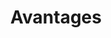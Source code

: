 ---
draft: false
title: Avantages
url: /avantages
layout: blocks
image: /images/uploads/illu-business-plan.svg
hero:
  title: Les avantages de Lawyerify
blocks:
  - name: editorial
    direction: rtl
    title: Un CMS orienté métier
    text: >-
     Grâce à son espace administration dédié aux cabinets d’avocats, la mise à jour de contenu est grandement facilité.

     Que vous aillez des associés, collaborateurs, jurites
    cta: 
      text: En savoir plus sur le CMS Lawyerify
      url: /avantages/cms-oriente-metier
    image: /images/uploads/illu-website.svg
  - name: editorial
    direction: ltr
    title: Sécurité maximale
    text: >-
     Les sites web Lawyerify sont sécurisés, parce que ces sites utilisent la technologie Jamstack, il n'y a donc pas de langage serveur, ni de base de données, donc aucun risque de hacking par la couche applicative.
    cta: 
      text: En savoir plus sur la sécurité
      url: /avantages/securite
    image: /images/uploads/illu-password.svg
  - name: editorial
    direction: rtl
    title: Performance optimale grâce à un site web éco-conçu
    text: >-
     Lorem ipsum
    cta: 
      text: En savoir plus sur l’éco-conception
      url: /avantages/eco-conception
    image: /images/uploads/illu-settings.svg
  - name: editorial
    direction: ltr
    title: Accessible à tous
    text: >-
     L’accessibilité numérique consiste à rendre les services en ligne accessibles aux personnes en situation de handicap. La direction interministérielle du numérique ([DINUM](https://www.numerique.gouv.fr/dinum/)) édite le référentiel général d’amélioration de l’accessibilité ([RGAA](https://www.numerique.gouv.fr/publications/rgaa-accessibilite/)) ce à quoi Lawyerify respecte au plus près.
    cta: 
      text: En savoir plus sur l’accessibilité
      url: /avantages/accessibilite
    image: /images/uploads/illu-project.svg
---